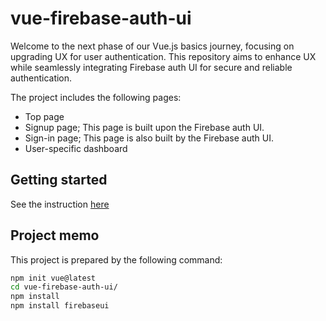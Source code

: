 # vue-firebase-auth-ui

Welcome to the next phase of our Vue.js basics journey, focusing on upgrading UX for user authentication. 
This repository aims to enhance UX while seamlessly integrating Firebase auth UI for secure and reliable authentication.

The project includes the following pages:
- Top page
- Signup page; This page is built upon the Firebase auth UI.
- Sign-in page; This page is also built by the Firebase auth UI.
- User-specific dashboard


## Getting started
See the instruction [here](./vue-firebase-auth-ui/README.md)

## Project memo
This project is prepared by the following command:
```bash
npm init vue@latest
cd vue-firebase-auth-ui/
npm install
npm install firebaseui
```